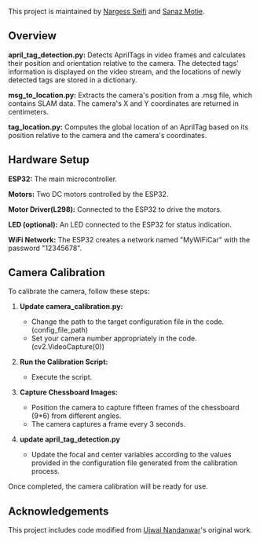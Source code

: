 This project is maintained by [Nargess Seifi](https://github.com/Nargess-Seifi) and [Sanaz Motie](https://github.com/sanazmotie).

## Overview

**april_tag_detection.py:** Detects AprilTags in video frames and calculates their position and orientation relative to the camera. The detected tags' information is displayed on the video stream, and the locations of newly detected tags are stored in a dictionary.

**msg_to_location.py:** Extracts the camera's position from a .msg file, which contains SLAM data. The camera's X and Y coordinates are returned in centimeters.

**tag_location.py:** Computes the global location of an AprilTag based on its position relative to the camera and the camera's coordinates.

## Hardware Setup

**ESP32:** The main microcontroller.

**Motors:** Two DC motors controlled by the ESP32.

**Motor Driver(L298):** Connected to the ESP32 to drive the motors.

**LED (optional):** An LED connected to the ESP32 for status indication.

**WiFi Network:** The ESP32 creates a network named "MyWiFiCar" with the password "12345678".

## Camera Calibration

To calibrate the camera, follow these steps:

1. **Update camera_calibration.py:**
   - Change the path to the target configuration file in the code. (config_file_path)
   - Set your camera number appropriately in the code. (cv2.VideoCapture(0))

2. **Run the Calibration Script:**
   - Execute the script.

3. **Capture Chessboard Images:**
   - Position the camera to capture fifteen frames of the chessboard (9*6) from different angles.
   - The camera captures a frame every 3 seconds.
4. **update april_tag_detection.py**
   - Update the focal and center variables according to the values provided in the configuration file generated from the calibration process.

Once completed, the camera calibration will be ready for use.

## Acknowledgements

This project includes code modified from [Ujwal Nandanwar](https://github.com/un0038998)'s original work.

